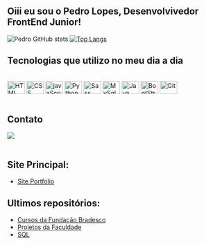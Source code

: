 ## Oiii eu sou o Pedro Lopes, Desenvolvivedor FrontEnd Junior!

![Pedro GitHub stats](https://github-readme-stats.vercel.app/api?username=Pedrohsl2003&show_icons=true&theme=dracula)
[![Top Langs](https://github-readme-stats.vercel.app/api/top-langs/?username=Pedrohsl2003&layout=compact)](https://github.com/anuraghazra/github-readme-stats)

## Tecnologias que utilizo no meu dia a dia

<div style="display: inline_block"><br>
  
  <img align="center" alt="HTML" height="30" width="40" src="https://cdn.jsdelivr.net/gh/devicons/devicon/icons/html5/html5-original-wordmark.svg" />
  <img align="center" alt="CSS" height="30" width="40" src="https://cdn.jsdelivr.net/gh/devicons/devicon/icons/css3/css3-original-wordmark.svg" />
  <img align="center" alt="javaScript" height="30" width="40" src="https://cdn.jsdelivr.net/gh/devicons/devicon/icons/javascript/javascript-original.svg"/>
  <img align="center" alt="Python" height="30" width="40" src="https://cdn.jsdelivr.net/gh/devicons/devicon/icons/python/python-original.svg" />
  <img align="center" alt="Sass" height="30" width="40" src="https://cdn.jsdelivr.net/gh/devicons/devicon/icons/sass/sass-original.svg"/>
  <img align="center" alt="MySql" height="30" width="40" src="https://cdn.jsdelivr.net/gh/devicons/devicon/icons/mysql/mysql-original-wordmark.svg" />
  <img align="center" alt="Java" height="30" width="40" src="https://cdn.jsdelivr.net/gh/devicons/devicon/icons/java/java-original.svg" />
  <img align="center" alt="BootStrap" height="30" width="40" src="https://cdn.jsdelivr.net/gh/devicons/devicon/icons/bootstrap/bootstrap-original-wordmark.svg" />
  <img align="center" alt="Git" height="30" width="40" src="https://cdn.jsdelivr.net/gh/devicons/devicon/icons/git/git-original-wordmark.svg" />  
</div><br>

## Contato 

<div>
  <a href="https://www.linkedin.com/in/pedro-lopes-b9744721a" target="_blank"><img src="https://img.shields.io/badge/LinkedIn-0077B5?style=for-the-       badge&logo=linkedin&logoColor=white" target="_blank"></a>
</div><br>

## Site Principal: 
- [Site Portfólio](https://github.com/Pedrohsl2003/Portfolio)<br>

## Ultimos repositórios:
- [Cursos da Fundação Bradesco](https://github.com/Pedrohsl2003/FundacaoBradesco)<br>
- [Projetos da Faculdade](https://github.com/Pedrohsl2003/ProjetosFaculdade)<br>
- [SQL](https://github.com/Pedrohsl2003/SQL)<br>
